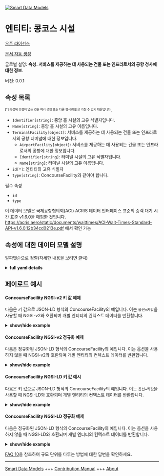 <!-- 10-Header -->  
[![Smart Data Models](https://smartdatamodels.org/wp-content/uploads/2022/01/SmartDataModels_logo.png "Logo")](https://smartdatamodels.org)  
엔티티: 콩코스 시설  
===========<!-- /10-Header -->  
<!-- 15-License -->  
[오픈 라이선스](https://github.com/smart-data-models//dataModel.ACRIS/blob/master/ConcourseFacility/LICENSE.md)  
[문서 자동 생성](https://docs.google.com/presentation/d/e/2PACX-1vTs-Ng5dIAwkg91oTTUdt8ua7woBXhPnwavZ0FxgR8BsAI_Ek3C5q97Nd94HS8KhP-r_quD4H0fgyt3/pub?start=false&loop=false&delayms=3000#slide=id.gb715ace035_0_60)  
<!-- /15-License -->  
<!-- 20-Description -->  
글로벌 설명: **속성. 서비스를 제공하는 데 사용되는 건물 또는 인프라로서의 공항 청사에 대한 정보**.  
버전: 0.0.1  
<!-- /20-Description -->  
<!-- 30-PropertiesList -->  

## 속성 목록  

<sup><sub>[*] 속성에 유형이 없는 것은 여러 유형 또는 다른 형식/패턴을 가질 수 있기 때문입니다</sub></sup>.  
- `Identifier[string]`: 중앙 홀 시설의 고유 식별자입니다.  - `Name[string]`: 중앙 홀 시설의 고유 이름입니다.  - `TerminalFacility[object]`: 서비스를 제공하는 데 사용되는 건물 또는 인프라로서의 공항 터미널에 대한 정보입니다.  	- `AirportFacility[object]`: 서비스를 제공하는 데 사용되는 건물 또는 인프라로서의 공항에 대한 정보입니다.    
	- `Identifier[string]`: 터미널 시설의 고유 식별자입니다.    
	- `Name[string]`: 터미널 시설의 고유 이름입니다.    
- `id[*]`: 엔티티의 고유 식별자  - `type[string]`: ConcourseFacility와 같아야 합니다.  <!-- /30-PropertiesList -->  
<!-- 35-RequiredProperties -->  
필수 속성  
- `id`  - `type`  <!-- /35-RequiredProperties -->  
<!-- 40-RequiredProperties -->  
이 데이터 모델은 국제공항협의회(ACI) ACRIS 데이터 인터페이스 표준의 승객 대기 시간 표준 v1.6.0을 매핑한 것입니다. https://acris.aero/static/documents/waittimes/ACI-Wait-Times-Standard-API-v1.6.0.12b34cd0213e.pdf 에서 확인 가능  
<!-- /40-RequiredProperties -->  
<!-- 50-DataModelHeader -->  
## 속성에 대한 데이터 모델 설명  
알파벳순으로 정렬(자세한 내용을 보려면 클릭)  
<!-- /50-DataModelHeader -->  
<!-- 60-ModelYaml -->  
<details><summary><strong>full yaml details</strong></summary>    
```yaml  
ConcourseFacility:    
  description: Property. Information about an Airport Concourse as buildings or infrastructure used to provide services.    
  properties:    
    Identifier:    
      description: Unique identifier for the Concourse Facility.    
      type: string    
      x-ngsi:    
        type: Property    
    Name:    
      description: Unique name for the Concourse Facility.    
      type: string    
      x-ngsi:    
        type: Property    
    TerminalFacility:    
      description: Information about an Airport Terminal as buildings or infrastructure used to provide services.    
      properties:    
        AirportFacility:    
          description: Information about an Airport as buildings or infrastructure used to provide services.    
          properties:    
            IataCode:    
              description: Three character IATA code for the Airport.    
              type: string    
              x-ngsi:    
                type: Property    
            IcaoCode:    
              description: Four character ICAO code for the Airport.    
              type: string    
              x-ngsi:    
                type: Property    
            Name:    
              description: Common name of the Airport.    
              type: string    
              x-ngsi:    
                type: Property    
          type: object    
          x-ngsi:    
            type: Property    
        Identifier:    
          description: Unique identifier for the Terminal Facility.    
          type: string    
          x-ngsi:    
            type: Property    
        Name:    
          description: Unique name for the Terminal Facility.    
          type: string    
          x-ngsi:    
            type: Property    
      type: object    
      x-ngsi:    
        type: Property    
    id:    
      anyOf:    
        - description: Identifier format of any NGSI entity    
          maxLength: 256    
          minLength: 1    
          pattern: ^[\w\-\.\{\}\$\+\*\[\]`|~^@!,:\\]+$    
          type: string    
          x-ngsi:    
            type: Property    
        - description: Identifier format of any NGSI entity    
          format: uri    
          type: string    
          x-ngsi:    
            type: Property    
      description: Unique identifier of the entity    
      x-ngsi:    
        type: Property    
    type:    
      description: It must be equal to ConcourseFacility.    
      enum:    
        - ConcourseFacility    
      type: string    
      x-ngsi:    
        type: Property    
  required:    
    - id    
    - type    
  type: object    
  x-derived-from: https://acris.aero/static/documents/waittimes/ACI-Wait-Times-API-Specification-v1.6.0.1c4ec122da9a.yaml    
  x-disclaimer: 'Redistribution and use in source and binary forms, with or without modification, are permitted  provided that the license conditions are met. Copyleft (c) 2022 Contributors to Smart Data Models Program'    
  x-license-url: https://github.com/smart-data-models/dataModel.ACRIS/blob/master/ConcourseFacility/LICENSE.md    
  x-model-schema: https://smart-data-models.github.io/dataModel.ACRIS/ConcourseFacility/schema.json    
  x-model-tags: ACRIS    
  x-version: 0.0.1    
```  
</details>    
<!-- /60-ModelYaml -->  
<!-- 70-MiddleNotes -->  
<!-- /70-MiddleNotes -->  
<!-- 80-Examples -->  
## 페이로드 예시  
#### ConcourseFacility NGSI-v2 키 값 예제  
다음은 키 값으로 JSON-LD 형식의 ConcourseFacility의 예입니다. 이는 `옵션=키값`을 사용할 때 NGSI-v2와 호환되며 개별 엔티티의 컨텍스트 데이터를 반환합니다.  
<details><summary><strong>show/hide example</strong></summary>    
```json  
{  
  "id": "urn:ngsi-ld:ConcourseFacility:id:XFOJ:43820676",  
  "type": "ConcourseFacility",  
  "Identifier": "BA/B",  
  "Name": "Boarding Area B",  
  "TerminalFacility": {  
    "Identifier": "T1",  
    "Name": "Terminal 1",  
    "AirportFacility": {  
      "IataCode": "SFO",  
      "IcaoCode": "KSFO",  
      "Name": "San Francisco International Airport"  
    }  
  }  
}  
```  
</details>  
#### ConcourseFacility NGSI-v2 정규화 예제  
다음은 정규화된 JSON-LD 형식의 ConcourseFacility의 예입니다. 이는 옵션을 사용하지 않을 때 NGSI-v2와 호환되며 개별 엔티티의 컨텍스트 데이터를 반환합니다.  
<details><summary><strong>show/hide example</strong></summary>    
```json  
{  
  "id": "urn:ngsi-ld:ConcourseFacility:id:XFOJ:43820676",  
  "type": "ConcourseFacility",  
  "Identifier": {  
    "type": "Text",  
    "value": "BA/B"  
  },  
  "Name": {  
    "type": "Text",  
    "value": "Boarding Area B"  
  },  
  "TerminalFacility": {  
    "type": "StructuredValue",  
    "value": {  
      "Identifier": "T1",  
      "Name": "Terminal 1",  
      "AirportFacility": {  
        "IataCode": "SFO",  
        "IcaoCode": "KSFO",  
        "Name": "San Francisco International Airport"  
      }  
    }  
  }  
}  
```  
</details>  
#### ConcourseFacility NGSI-LD 키 값 예시  
다음은 키 값으로 JSON-LD 형식의 ConcourseFacility의 예입니다. 이는 `옵션=키값`을 사용할 때 NGSI-LD와 호환되며 개별 엔티티의 컨텍스트 데이터를 반환합니다.  
<details><summary><strong>show/hide example</strong></summary>    
```json  
{  
  "id": "urn:ngsi-ld:ConcourseFacility:id:XFOJ:43820676",  
  "type": "ConcourseFacility",  
  "Identifier": "BA/B",  
  "Name": "Boarding Area B",  
  "TerminalFacility": {  
    "Identifier": "T1",  
    "Name": "Terminal 1",  
    "AirportFacility": {  
      "IataCode": "SFO",  
      "IcaoCode": "KSFO",  
      "Name": "San Francisco International Airport"  
    }  
  },  
    "@context": [  
        "https://raw.githubusercontent.com/smart-data-models/dataModel.ACRIS/master/context.jsonld"  
    ]  
}  
```  
</details>  
#### ConcourseFacility NGSI-LD 정규화 예제  
다음은 정규화된 JSON-LD 형식의 ConcourseFacility의 예입니다. 이는 옵션을 사용하지 않을 때 NGSI-LD와 호환되며 개별 엔티티의 컨텍스트 데이터를 반환합니다.  
<details><summary><strong>show/hide example</strong></summary>    
```json  
{  
  "id": "urn:ngsi-ld:ConcourseFacility:id:XFOJ:43820676",  
  "type": "ConcourseFacility",  
  "Identifier": {  
    "type": "Property",  
    "value": "BA/B"  
  },  
  "Name": {  
    "type": "Property",  
    "value": "Boarding Area B"  
  },  
  "TerminalFacility": {  
    "type": "Property",  
    "value": {  
      "Identifier": "T1",  
      "Name": "Terminal 1",  
      "AirportFacility": {  
        "IataCode": "SFO",  
        "IcaoCode": "KSFO",  
        "Name": "San Francisco International Airport"  
      }  
    }  
  },  
  "@context": [  
    "https://raw.githubusercontent.com/smart-data-models/dataModel.ACRIS/master/context.jsonld"  
  ]  
}  
```  
</details><!-- /80-Examples -->  
<!-- 90-FooterNotes -->  
<!-- /90-FooterNotes -->  
<!-- 95-Units -->  
[FAQ 10](https://smartdatamodels.org/index.php/faqs/)을 참조하여 규모 단위를 다루는 방법에 대한 답변을 확인하세요.  
<!-- /95-Units -->  
<!-- 97-LastFooter -->  
---  
[Smart Data Models](https://smartdatamodels.org) +++ [Contribution Manual](https://bit.ly/contribution_manual) +++ [About](https://bit.ly/Introduction_SDM)<!-- /97-LastFooter -->  
